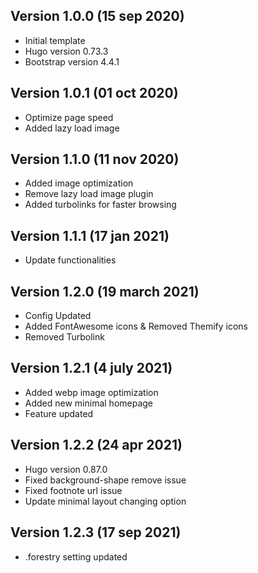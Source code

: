 ## Version 1.0.0 (15 sep 2020)

- Initial template
- Hugo version 0.73.3
- Bootstrap version 4.4.1

## Version 1.0.1 (01 oct 2020)

- Optimize page speed
- Added lazy load image

## Version 1.1.0 (11 nov 2020)

- Added image optimization
- Remove lazy load image plugin
- Added turbolinks for faster browsing

## Version 1.1.1 (17 jan 2021)

- Update functionalities

## Version 1.2.0 (19 march 2021)

- Config Updated
- Added FontAwesome icons & Removed Themify icons
- Removed Turbolink

## Version 1.2.1 (4 july 2021)

- Added webp image optimization
- Added new minimal homepage
- Feature updated

## Version 1.2.2 (24 apr 2021)

- Hugo version 0.87.0
- Fixed background-shape remove issue
- Fixed footnote url issue
- Update minimal layout changing option

## Version 1.2.3 (17 sep 2021)

- .forestry setting updated

